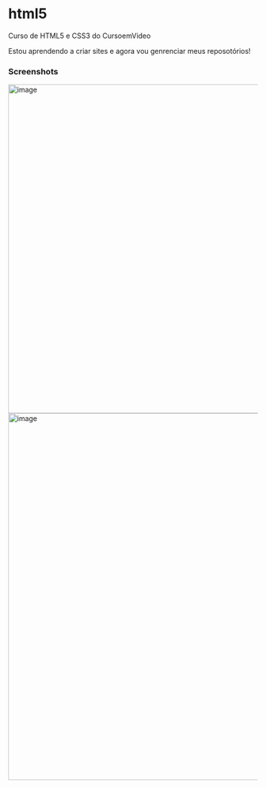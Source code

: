 # html5
 Curso de HTML5 e CSS3 do CursoemVideo

 Estou aprendendo a criar sites e agora vou genrenciar meus reposotórios!

### Screenshots

 <img width="665" alt="image" src="https://user-images.githubusercontent.com/100851091/196444083-de4524e0-76d6-439e-9402-e5d2939f8ca1.png">

<img width="742" alt="image" src="https://user-images.githubusercontent.com/100851091/196444326-7e60174f-aa9a-4553-933e-a61eaf877287.png">

